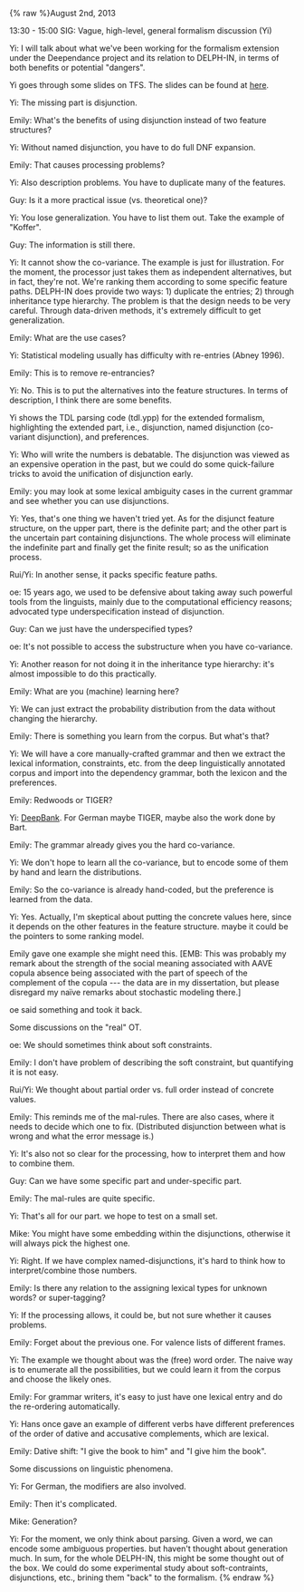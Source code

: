 {% raw %}August 2nd, 2013

13:30 - 15:00 SIG: Vague, high-level, general formalism discussion (Yi)

Yi: I will talk about what we've been working for the formalism
extension under the Deependance project and its relation to DELPH-IN, in
terms of both benefits or potential "dangers".

Yi goes through some slides on TFS. The slides can be found at
[here](http://www.coli.uni-saarland.de/courses/syntactic-theory-09/slides/tfs.pdf).

Yi: The missing part is disjunction.

Emily: What's the benefits of using disjunction instead of two feature
structures?

Yi: Without named disjunction, you have to do full DNF expansion.

Emily: That causes processing problems?

Yi: Also description problems. You have to duplicate many of the
features.

Guy: Is it a more practical issue (vs. theoretical one)?

Yi: You lose generalization. You have to list them out. Take the example
of "Koffer".

Guy: The information is still there.

Yi: It cannot show the co-variance. The example is just for
illustration. For the moment, the processor just takes them as
independent alternatives, but in fact, they're not. We're ranking them
according to some specific feature paths. DELPH-IN does provide two
ways: 1) duplicate the entries; 2) through inheritance type hierarchy.
The problem is that the design needs to be very careful. Through
data-driven methods, it's extremely difficult to get generalization.

Emily: What are the use cases?

Yi: Statistical modeling usually has difficulty with re-entries (Abney
1996).

Emily: This is to remove re-entrancies?

Yi: No. This is to put the alternatives into the feature structures. In
terms of description, I think there are some benefits.

Yi shows the TDL parsing code (tdl.ypp) for the extended formalism,
highlighting the extended part, i.e., disjunction, named disjunction
(co-variant disjunction), and preferences.

Yi: Who will write the numbers is debatable. The disjunction was viewed
as an expensive operation in the past, but we could do some
quick-failure tricks to avoid the unification of disjunction early.

Emily: you may look at some lexical ambiguity cases in the current
grammar and see whether you can use disjunctions.

Yi: Yes, that's one thing we haven't tried yet. As for the disjunct
feature structure, on the upper part, there is the definite part; and
the other part is the uncertain part containing disjunctions. The whole
process will eliminate the indefinite part and finally get the finite
result; so as the unification process.

Rui/Yi: In another sense, it packs specific feature paths.

oe: 15 years ago, we used to be defensive about taking away such
powerful tools from the linguists, mainly due to the computational
efficiency reasons; advocated type underspecification instead of
disjunction.

Guy: Can we just have the underspecified types?

oe: It's not possible to access the substructure when you have
co-variance.

Yi: Another reason for not doing it in the inheritance type hierarchy:
it's almost impossible to do this practically.

Emily: What are you (machine) learning here?

Yi: We can just extract the probability distribution from the data
without changing the hierarchy.

Emily: There is something you learn from the corpus. But what's that?

Yi: We will have a core manually-crafted grammar and then we extract the
lexical information, constraints, etc. from the deep linguistically
annotated corpus and import into the dependency grammar, both the
lexicon and the preferences.

Emily: Redwoods or TIGER?

Yi: [DeepBank](https://blog.inductorsoftware.com/docsproto/garage/DeepBank). For German maybe TIGER, maybe also the work
done by Bart.

Emily: The grammar already gives you the hard co-variance.

Yi: We don't hope to learn all the co-variance, but to encode some of
them by hand and learn the distributions.

Emily: So the co-variance is already hand-coded, but the preference is
learned from the data.

Yi: Yes. Actually, I'm skeptical about putting the concrete values here,
since it depends on the other features in the feature structure. maybe
it could be the pointers to some ranking model.

Emily gave one example she might need this. \[EMB: This was probably my
remark about the strength of the social meaning associated with AAVE
copula absence being associated with the part of speech of the
complement of the copula --- the data are in my dissertation, but please
disregard my naïve remarks about stochastic modeling there.\]

oe said something and took it back.

Some discussions on the "real" OT.

oe: We should sometimes think about soft constraints.

Emily: I don't have problem of describing the soft constraint, but
quantifying it is not easy.

Rui/Yi: We thought about partial order vs. full order instead of
concrete values.

Emily: This reminds me of the mal-rules. There are also cases, where it
needs to decide which one to fix. (Distributed disjunction between what
is wrong and what the error message is.)

Yi: It's also not so clear for the processing, how to interpret them and
how to combine them.

Guy: Can we have some specific part and under-specific part.

Emily: The mal-rules are quite specific.

Yi: That's all for our part. we hope to test on a small set.

Mike: You might have some embedding within the disjunctions, otherwise
it will always pick the highest one.

Yi: Right. If we have complex named-disjunctions, it's hard to think how
to interpret/combine those numbers.

Emily: Is there any relation to the assigning lexical types for unknown
words? or super-tagging?

Yi: If the processing allows, it could be, but not sure whether it
causes problems.

Emily: Forget about the previous one. For valence lists of different
frames.

Yi: The example we thought about was the (free) word order. The naive
way is to enumerate all the possibilities, but we could learn it from
the corpus and choose the likely ones.

Emily: For grammar writers, it's easy to just have one lexical entry and
do the re-ordering automatically.

Yi: Hans once gave an example of different verbs have different
preferences of the order of dative and accusative complements, which are
lexical.

Emily: Dative shift: "I give the book to him" and "I give him the book".

Some discussions on linguistic phenomena.

Yi: For German, the modifiers are also involved.

Emily: Then it's complicated.

Mike: Generation?

Yi: For the moment, we only think about parsing. Given a word, we can
encode some ambiguous properties. but haven't thought about generation
much. In sum, for the whole DELPH-IN, this might be some thought out of
the box. We could do some experimental study about soft-contraints,
disjunctions, etc., brining them "back" to the formalism.
<update date omitted for speed>{% endraw %}